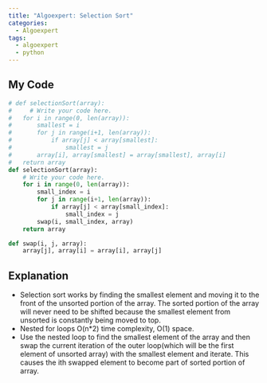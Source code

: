 ```yaml
---
title: "Algoexpert: Selection Sort"
categories:
  - Algoexpert
tags:
  - algoexpert
  - python
---
```

## My Code

```python
# def selectionSort(array):
#     # Write your code here.
# 	for i in range(0, len(array)):
# 		smallest = i
# 		for j in range(i+1, len(array)):
# 			if array[j] < array[smallest]:
# 				smallest = j
# 		array[i], array[smallest] = array[smallest], array[i]
# 	return array
def selectionSort(array):
    # Write your code here.
	for i in range(0, len(array)):
		small_index = i
		for j in range(i+1, len(array)):
			if array[j] < array[small_index]:
				small_index = j
		swap(i, small_index, array)
	return array

def swap(i, j, array):
	array[j], array[i] = array[i], array[j]
```

## Explanation

* Selection sort works by finding the smallest element and moving it to the front of the unsorted portion of the array.  The sorted portion of the array will never need to be shifted because the smallest element from unsorted is constantly being moved to top.
* Nested for loops O(n*2) time complexity, O(1) space.
* Use the nested loop to find the smallest element of the array and then swap the current iteration of the outer loop(which will be the first element of unsorted array) with the smallest element and iterate.  This causes the ith swapped element to become part of sorted portion of array.
